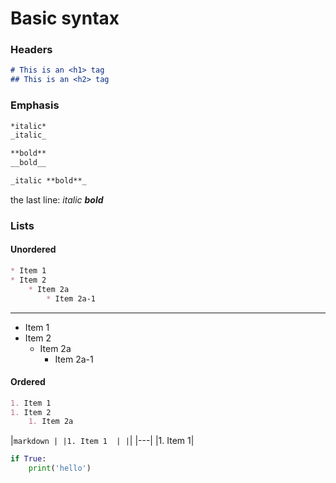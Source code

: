 # Basic syntax

### Headers

```markdown
# This is an <h1> tag
## This is an <h2> tag
```

### Emphasis

```markdown
*italic*
_italic_

**bold**
__bold__

_italic **bold**_
```
the last line:
_italic **bold**_

### Lists

#### Unordered

```markdown
* Item 1
* Item 2
    * Item 2a
        * Item 2a-1
```
----
* Item 1
* Item 2
    * Item 2a
        * Item 2a-1


#### Ordered

```markdown
1. Item 1
1. Item 2
    1. Item 2a
```

|```markdown |
|1. Item 1  |
|```|
|---|
|1. Item 1|


```python
if True:
    print('hello')
```





